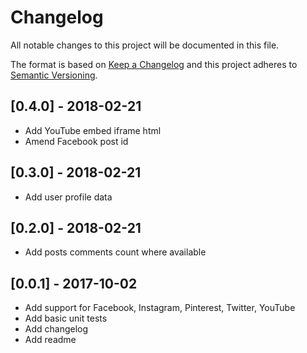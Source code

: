# Changelog
All notable changes to this project will be documented in this file.

The format is based on [Keep a Changelog](http://keepachangelog.com/en/1.0.0/)
and this project adheres to [Semantic Versioning](http://semver.org/spec/v2.0.0.html).

## [0.4.0] - 2018-02-21
- Add YouTube embed iframe html
- Amend Facebook post id

## [0.3.0] - 2018-02-21
- Add user profile data

## [0.2.0] - 2018-02-21
- Add posts comments count where available

## [0.0.1] - 2017-10-02
- Add support for Facebook, Instagram, Pinterest, Twitter, YouTube
- Add basic unit tests
- Add changelog
- Add readme
